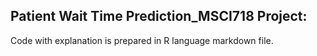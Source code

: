 ## Patient Wait Time Prediction_MSCI718 Project:

Code with explanation is prepared in R language markdown file.
